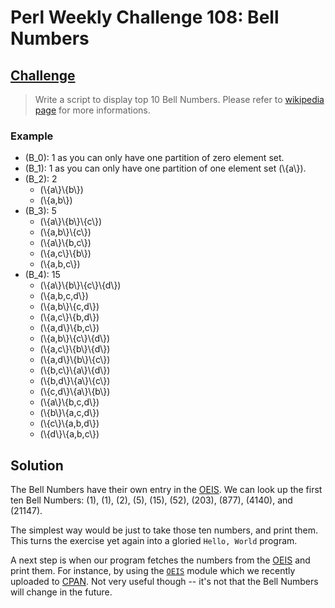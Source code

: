 # Perl Weekly Challenge 108: Bell Numbers

## [Challenge](https://perlweeklychallenge.org/blog/perl-weekly-challenge-108/#TASK2)

> Write a script to display top 10 Bell Numbers. Please refer to
> [wikipedia page](#wiki:Bell_number) for more informations.

### Example

* \(B_0\): 1 as you can only have one partition of zero element set.
* \(B_1\): 1 as you can only have one partition of one element set \(\\{a\\}\).
* \(B_2\): 2
    * \(\\{a\\}\\{b\\}\)
    * \(\\{a,b\\}\)
* \(B_3\): 5
    * \(\\{a\\}\\{b\\}\\{c\\}\)
    * \(\\{a,b\\}\\{c\\}\)
    * \(\\{a\\}\\{b,c\\}\)
    * \(\\{a,c\\}\\{b\\}\)
    * \(\\{a,b,c\\}\)
* \(B_4\): 15
    * \(\\{a\\}\\{b\\}\\{c\\}\\{d\\}\)
    * \(\\{a,b,c,d\\}\)
    * \(\\{a,b\\}\\{c,d\\}\)
    * \(\\{a,c\\}\\{b,d\\}\)
    * \(\\{a,d\\}\\{b,c\\}\)
    * \(\\{a,b\\}\\{c\\}\\{d\\}\)
    * \(\\{a,c\\}\\{b\\}\\{d\\}\)
    * \(\\{a,d\\}\\{b\\}\\{c\\}\)
    * \(\\{b,c\\}\\{a\\}\\{d\\}\)
    * \(\\{b,d\\}\\{a\\}\\{c\\}\)
    * \(\\{c,d\\}\\{a\\}\\{b\\}\)
    * \(\\{a\\}\\{b,c,d\\}\)
    * \(\\{b\\}\\{a,c,d\\}\)
    * \(\\{c\\}\\{a,b,d\\}\)
    * \(\\{d\\}\\{a,b,c\\}\)

## Solution
The Bell Numbers have their own entry in the [OEIS](#oeis:A000110).
We can look up the first ten Bell Numbers: \(1\), \(1\), \(2\), \(5\),
\(15\), \(52\), \(203\), \(877\), \(4140\), and \(21147\).

The simplest way would be just to take those ten numbers, and print
them. This turns the exercise yet again into a gloried `Hello, World`
program.

A next step is when our program fetches the numbers from the
[OEIS](https://oeis.org) and print them. For instance, by using
the [`OEIS`](https://metacpan.org/pod/OEIS) module which we recently
uploaded to [CPAN](https://www.cpan.org/). Not very useful though -- it's
not that the Bell Numbers will change in the future.
